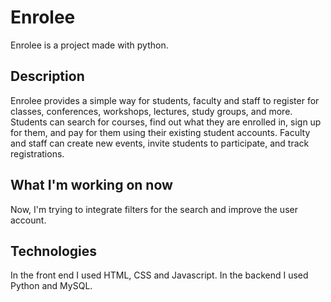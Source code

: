 # Enrolee

Enrolee is a project made with python. 

## Description

Enrolee provides a simple way for students, faculty and staff to register for classes, conferences, workshops, lectures, study groups, and more. Students can search for courses, find out what they are enrolled in, sign up for them, and pay for them using their existing student accounts. Faculty and staff can create new events, invite students to participate, and track registrations.

## What I'm working on now

Now, I'm trying to integrate filters for the search and improve the user account. 

## Technologies

In the front end I used HTML, CSS and Javascript. In the backend I used Python and MySQL. 



